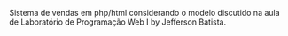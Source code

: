 
Sistema de vendas em php/html considerando o modelo discutido na aula de Laboratório de Programação Web I by Jefferson Batista.
